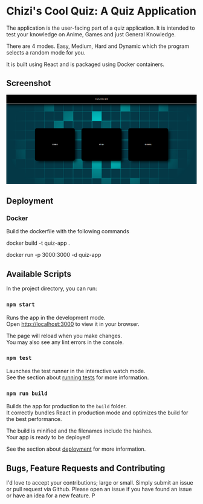 # Chizi's Cool Quiz: A Quiz Application
The application is the user-facing part of a quiz application. It is intended to test your knowledge on Anime, Games and just General Knowledge.

There are 4 modes. Easy, Medium, Hard and Dynamic which the program selects a random mode for you.

It is built using React and is packaged using Docker containers.

## Screenshot
 ![Quiz app](./Screenshot.png)


## Deployment

### Docker
Build the dockerfile with the following commands

docker build -t quiz-app .

docker run -p 3000:3000 -d quiz-app


## Available Scripts

In the project directory, you can run:

### `npm start`

Runs the app in the development mode.\
Open [http://localhost:3000](http://localhost:3000) to view it in your browser.

The page will reload when you make changes.\
You may also see any lint errors in the console.

### `npm test`

Launches the test runner in the interactive watch mode.\
See the section about [running tests](https://facebook.github.io/create-react-app/docs/running-tests) for more information.

### `npm run build`

Builds the app for production to the `build` folder.\
It correctly bundles React in production mode and optimizes the build for the best performance.

The build is minified and the filenames include the hashes.\
Your app is ready to be deployed!

See the section about [deployment](https://facebook.github.io/create-react-app/docs/deployment) for more information.

## Bugs, Feature Requests and Contributing
I'd love to accept your contributions; large or small. Simply submit an issue or pull request via Github. Please open an issue if you have found an issue or have an idea for a new feature. P




